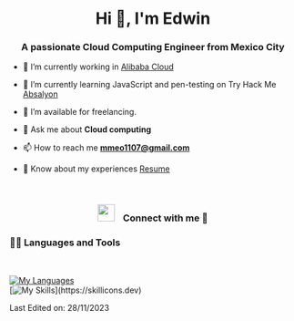 <h1 align="center">Hi 👋, I'm Edwin </h1>
<h3 align="center">A passionate Cloud Computing Engineer from Mexico City </h3>

- 🔭 I’m currently working in <a href="https://us.alibabacloud.com/en" target="blank">Alibaba Cloud</a>

- 🌱 I’m currently learning JavaScript and pen-testing on Try Hack Me<a href="https://tryhackme.com/p/Absalyon" target="_blank"> Absalyon</a>

- 🤝 I’m available for freelancing.

- 💬 Ask me about **Cloud computing**

- 📫 How to reach me **mmeo1107@gmail.com**

- 📄 Know about my experiences <a href="https://elfin-caption-c76.notion.site/My-Certifications-111518db1a1442a29426588cc519c97d" target="blank"> Resume</a>
<br/>

<h3 align="center" > <img src="https://media.giphy.com/media/iY8CRBdQXODJSCERIr/giphy.gif" width="30" height="30" style="margin-right: 10px;"> Connect with me 🤝 </h3>
  
### 👨‍💻 Languages and Tools

<br />

[![My Languages](https://skillicons.dev/icons?i=js,html,css,py)](https://skillicons.dev)
<br />
[![My Skills](https://skillicons.dev/icons?i=aws,bash,fastapi,)](https://skillicons.dev)

Last Edited on: 28/11/2023
